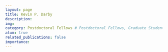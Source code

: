 ```yaml
---
layout: page
title: Kevin P. Darby
description:
img:
category: Postdoctoral Fellows # Postdoctoral Fellows, Graduate Students, Postbac Research Assistants, Undergraduate Research Assistants
alum: true
related_publications: false
importance:
---
```

